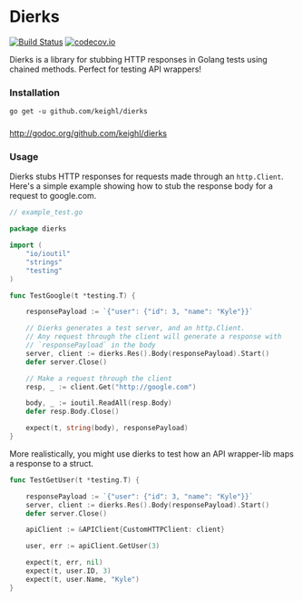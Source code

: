 # Dierks

[![Build Status](https://travis-ci.org/keighl/dierks.png?branch=master)](https://travis-ci.org/keighl/dierks) [![codecov.io](https://codecov.io/github/keighl/dierks/coverage.svg?branch=master)](https://codecov.io/github/keighl/dierks?branch=master)

Dierks is a library for stubbing HTTP responses in Golang tests using chained methods. Perfect for testing API wrappers!

### Installation

    go get -u github.com/keighl/dierks

###

http://godoc.org/github.com/keighl/dierks

### Usage

Dierks stubs HTTP responses for requests made through an `http.Client`. Here's a simple example showing how to stub the response body for a request to google.com.

```go
// example_test.go

package dierks

import (
    "io/ioutil"
    "strings"
    "testing"
)

func TestGoogle(t *testing.T) {

    responsePayload := `{"user": {"id": 3, "name": "Kyle"}}`

    // Dierks generates a test server, and an http.Client.
    // Any request through the client will generate a response with
    // `responsePayload` in the body
    server, client := dierks.Res().Body(responsePayload).Start()
    defer server.Close()

    // Make a request through the client
    resp, _ := client.Get("http://google.com")

    body, _ := ioutil.ReadAll(resp.Body)
    defer resp.Body.Close()

    expect(t, string(body), responsePayload)
}
```
More realistically, you might use dierks to test how an API wrapper-lib maps a response to a struct.

```go
func TestGetUser(t *testing.T) {

    responsePayload := `{"user": {"id": 3, "name": "Kyle"}}`
    server, client := dierks.Res().Body(responsePayload).Start()
    defer server.Close()

    apiClient := &APIClient{CustomHTTPClient: client}

    user, err := apiClient.GetUser(3)

    expect(t, err, nil)
    expect(t, user.ID, 3)
    expect(t, user.Name, "Kyle")
}
```

